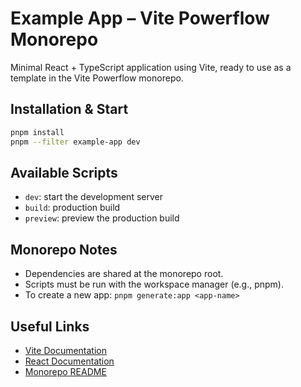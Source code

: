 # Example App – Vite Powerflow Monorepo

Minimal React + TypeScript application using Vite, ready to use as a template in the Vite Powerflow monorepo.

## Installation & Start

```sh
pnpm install
pnpm --filter example-app dev
```

## Available Scripts

- `dev`: start the development server
- `build`: production build
- `preview`: preview the production build

## Monorepo Notes

- Dependencies are shared at the monorepo root.
- Scripts must be run with the workspace manager (e.g., pnpm).
- To create a new app: `pnpm generate:app <app-name>`

## Useful Links

- [Vite Documentation](https://vitejs.dev/)
- [React Documentation](https://react.dev/)
- [Monorepo README](../../README.md)
